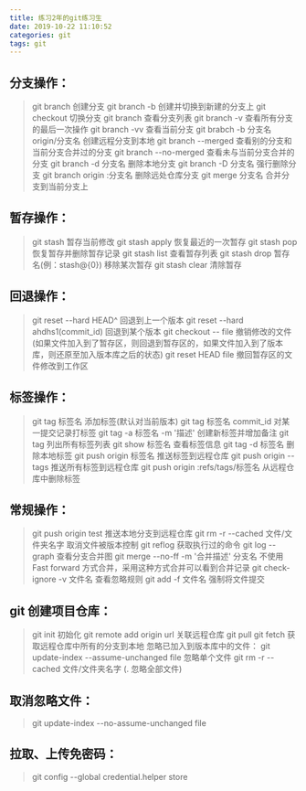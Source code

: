 ```yaml
---
title: 练习2年的git练习生
date: 2019-10-22 11:10:52
categories: git
tags: git
---
```


## 分支操作：

> git branch 创建分支
> git branch -b 创建并切换到新建的分支上
> git checkout 切换分支
> git branch 查看分支列表
> git branch -v 查看所有分支的最后一次操作
> git branch -vv 查看当前分支
> git brabch -b 分支名 origin/分支名 创建远程分支到本地
> git branch --merged 查看别的分支和当前分支合并过的分支
> git branch --no-merged 查看未与当前分支合并的分支
> git branch -d 分支名 删除本地分支
> git branch -D 分支名 强行删除分支
> git branch origin :分支名 删除远处仓库分支
> git merge 分支名 合并分支到当前分支上

## 暂存操作：

> git stash 暂存当前修改
> git stash apply 恢复最近的一次暂存
> git stash pop 恢复暂存并删除暂存记录
> git stash list 查看暂存列表
> git stash drop 暂存名(例：stash@{0}) 移除某次暂存
> git stash clear 清除暂存

## 回退操作：

> git reset --hard HEAD^ 回退到上一个版本
> git reset --hard ahdhs1(commit_id) 回退到某个版本
> git checkout -- file 撤销修改的文件(如果文件加入到了暂存区，则回退到暂存区的，如果文件加入到了版本库，则还原至加入版本库之后的状态)
> git reset HEAD file 撤回暂存区的文件修改到工作区

## 标签操作：

> git tag 标签名 添加标签(默认对当前版本)
> git tag 标签名 commit_id 对某一提交记录打标签
> git tag -a 标签名 -m '描述' 创建新标签并增加备注
> git tag 列出所有标签列表
> git show 标签名 查看标签信息
> git tag -d 标签名 删除本地标签
> git push origin 标签名 推送标签到远程仓库
> git push origin --tags 推送所有标签到远程仓库
> git push origin :refs/tags/标签名 从远程仓库中删除标签

## 常规操作：

> git push origin test 推送本地分支到远程仓库
> git rm -r --cached 文件/文件夹名字 取消文件被版本控制
> git reflog 获取执行过的命令
> git log --graph 查看分支合并图
> git merge --no-ff -m '合并描述' 分支名 不使用 Fast forward 方式合并，采用这种方式合并可以看到合并记录
> git check-ignore -v 文件名 查看忽略规则
> git add -f 文件名 强制将文件提交

## git 创建项目仓库：

> git init 初始化
> git remote add origin url 关联远程仓库
> git pull
> git fetch 获取远程仓库中所有的分支到本地
> 忽略已加入到版本库中的文件：
> git update-index --assume-unchanged file 忽略单个文件
> git rm -r --cached 文件/文件夹名字 (. 忽略全部文件)

## 取消忽略文件：

> git update-index --no-assume-unchanged file

## 拉取、上传免密码：

> git config --global credential.helper store
